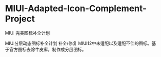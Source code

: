 # MIUI-Adapted-Icon-Complement-Project
MIUI 完美图标补全计划

MIUI分层动态图标补全计划
补全/修复 MIUI12中未适配以及适配不佳的图标。基于官方图标去除牛皮癣，制作成分层图标。
